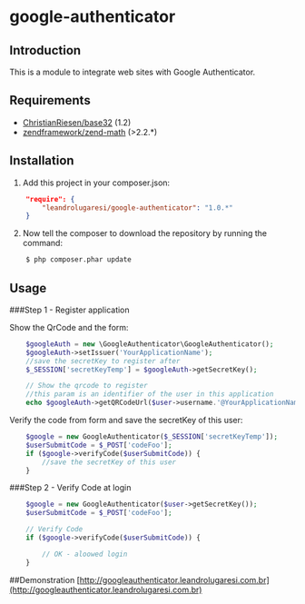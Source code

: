google-authenticator
====================

Introduction
------------

This is a module to integrate web sites with Google Authenticator.

Requirements
------------

* [ChristianRiesen/base32](https://github.com/ChristianRiesen/base32) (1.2)
* [zendframework/zend-math](https://github.com/zendframework/zf2) (>2.2.*)

Installation
------------

1. Add this project in your composer.json:

```json
    "require": {
        "leandrolugaresi/google-authenticator": "1.0.*"
    }
```

2. Now tell the composer to download the repository by running the command:

```bash
    $ php composer.phar update
```

Usage
-----

###Step 1 - Register application

Show the QrCode and the form:

```php
    $googleAuth = new \GoogleAuthenticator\GoogleAuthenticator();
    $googleAuth->setIssuer('YourApplicationName');
    //save the secretKey to register after
    $_SESSION['secretKeyTemp'] = $googleAuth->getSecretKey();

    // Show the qrcode to register
    //this param is an identifier of the user in this application
    echo $googleAuth->getQRCodeUrl($user->username.'@YourApplicationName');
```

Verify the code from form and save the secretKey of this user:

```php
    $google = new GoogleAuthenticator($_SESSION['secretKeyTemp']);
    $userSubmitCode = $_POST['codeFoo'];
    if ($google->verifyCode($userSubmitCode)) {
        //save the secretKey of this user
    }
```

###Step 2 - Verify Code at login

```PHP
    $google = new GoogleAuthenticator($user->getSecretKey());
    $userSubmitCode = $_POST['codeFoo'];

    // Verify Code
    if ($google->verifyCode($userSubmitCode)) {

        // OK - aloowed login
    }
```

##Demonstration
[http://googleauthenticator.leandrolugaresi.com.br](http://googleauthenticator.leandrolugaresi.com.br)